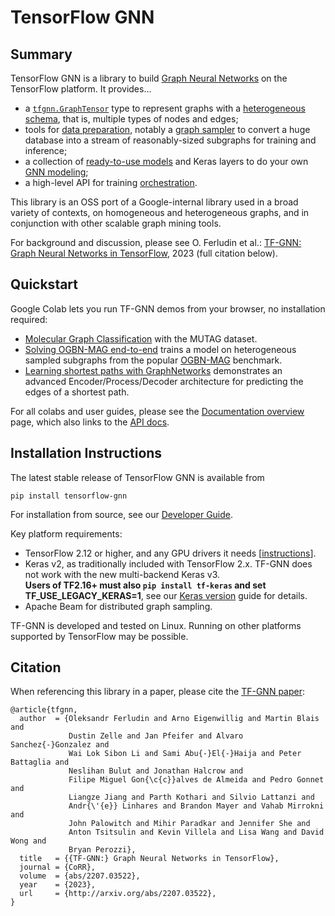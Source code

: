 # TensorFlow GNN

## Summary

TensorFlow GNN is a library to build
[Graph Neural Networks](tensorflow_gnn/docs/guide/intro.md) on the TensorFlow platform.
It provides...

  * a [`tfgnn.GraphTensor`](tensorflow_gnn/docs/guide/graph_tensor.md) type to represent
    graphs with a [heterogeneous schema](tensorflow_gnn/docs/guide/schema.md), that is,
    multiple types of nodes and edges;
  * tools for [data preparation](tensorflow_gnn/docs/guide/data_prep.md),
    notably a [graph sampler](tensorflow_gnn/docs/guide/beam_sampler.md)
    to convert a huge database into a stream of reasonably-sized subgraphs for
    training and inference;
  * a collection of [ready-to-use models](tensorflow_gnn/models/README.md)
    and Keras layers to do your own [GNN modeling](tensorflow_gnn/docs/guide/gnn_modeling.md);
  * a high-level API for training [orchestration](tensorflow_gnn/docs/guide/runner.md).

This library is an OSS port of a Google-internal library used in a broad variety
of contexts, on homogeneous and heterogeneous graphs, and in conjunction with
other scalable graph mining tools.

For background and discussion, please see O. Ferludin et al.:
[TF-GNN: Graph Neural Networks in TensorFlow](https://arxiv.org/abs/2207.03522),
2023 (full citation below).

## Quickstart

Google Colab lets you run TF-GNN demos from your browser, no installation
required:

  * [Molecular Graph
    Classification](https://colab.research.google.com/github/tensorflow/gnn/blob/master/examples/notebooks/intro_mutag_example.ipynb)
     with the MUTAG dataset.
  * [Solving OGBN-MAG
    end-to-end](https://colab.research.google.com/github/tensorflow/gnn/blob/master/examples/notebooks/ogbn_mag_e2e.ipynb)
    trains a model on heterogeneous sampled subgraphs from the popular
    [OGBN-MAG](https://ogb.stanford.edu/docs/nodeprop/#ogbn-mag) benchmark.
  * [Learning shortest paths with
    GraphNetworks](https://colab.research.google.com/github/tensorflow/gnn/blob/master/examples/notebooks/graph_network_shortest_path.ipynb)
    demonstrates an advanced Encoder/Process/Decoder architecture for predicting
    the edges of a shortest path.

For all colabs and user guides, please see the
[Documentation overview](tensorflow_gnn/docs/guide/overview.md)
page, which also links to the
[API docs](tensorflow_gnn/docs/api_docs/README.md).

## Installation Instructions

The latest stable release of TensorFlow GNN is available from

```
pip install tensorflow-gnn
```

For installation from source, see our [Developer
Guide](tensorflow_gnn/docs/guide/developer.md).

Key platform requirements:

  * TensorFlow 2.12 or higher, and any GPU drivers it needs
    [[instructions](https://www.tensorflow.org/install)].
  * Keras v2, as traditionally included with TensorFlow 2.x.
    TF-GNN does not work with the new multi-backend Keras v3.<br/>
    **Users of TF2.16+ must also `pip install tf-keras` and set
    TF_USE_LEGACY_KERAS=1**,
    see our [Keras version](tensorflow_gnn/docs/guide/keras_version.md) guide for details.
  * Apache Beam for distributed graph sampling.

TF-GNN is developed and tested on Linux. Running on other platforms supported
by TensorFlow may be possible.

## Citation

When referencing this library in a paper, please cite the
[TF-GNN paper](https://arxiv.org/abs/2207.03522):

```
@article{tfgnn,
  author  = {Oleksandr Ferludin and Arno Eigenwillig and Martin Blais and
             Dustin Zelle and Jan Pfeifer and Alvaro Sanchez{-}Gonzalez and
             Wai Lok Sibon Li and Sami Abu{-}El{-}Haija and Peter Battaglia and
             Neslihan Bulut and Jonathan Halcrow and
             Filipe Miguel Gon{\c{c}}alves de Almeida and Pedro Gonnet and
             Liangze Jiang and Parth Kothari and Silvio Lattanzi and 
             Andr{\'{e}} Linhares and Brandon Mayer and Vahab Mirrokni and
             John Palowitch and Mihir Paradkar and Jennifer She and
             Anton Tsitsulin and Kevin Villela and Lisa Wang and David Wong and
             Bryan Perozzi},
  title   = {{TF-GNN:} Graph Neural Networks in TensorFlow},
  journal = {CoRR},
  volume  = {abs/2207.03522},
  year    = {2023},
  url     = {http://arxiv.org/abs/2207.03522},
}
```
